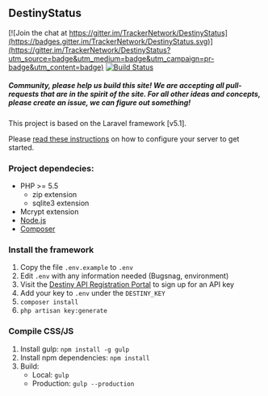 ## DestinyStatus

[![Join the chat at https://gitter.im/TrackerNetwork/DestinyStatus](https://badges.gitter.im/TrackerNetwork/DestinyStatus.svg)](https://gitter.im/TrackerNetwork/DestinyStatus?utm_source=badge&utm_medium=badge&utm_campaign=pr-badge&utm_content=badge) [![Build Status](https://travis-ci.org/TrackerNetwork/DestinyStatus.svg?branch=master)](https://travis-ci.org/TrackerNetwork/DestinyStatus)

##### Community, please help us build this site! We are accepting all pull-requests that are in the spirit of the site.  For all other ideas and concepts, please create an issue, we can figure out something!

This project is based on the Laravel framework [v5.1].

Please [read these instructions](https://laravel.com/docs/5.1#server-requirements) on how to configure your server to get started.

### Project dependecies:

* PHP >= 5.5
  * zip extension
  * sqlite3 extension
* Mcrypt extension
* [Node.js](https://nodejs.org)
* [Composer](https://getcomposer.org)

### Install the framework

1. Copy the file `.env.example` to `.env`
2. Edit `.env` with any information needed (Bugsnag, environment)
3. Visit the [Destiny API Registration Portal](https://www.bungie.net/en/user/api) to sign up for an API key
4. Add your key to `.env` under the `DESTINY_KEY`
5. `composer install`
6. `php artisan key:generate`

### Compile CSS/JS

1. Install gulp: `npm install -g gulp`
2. Install npm dependencies: `npm install`
3. Build:
    * Local: `gulp`
    * Production: `gulp --production`